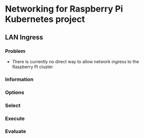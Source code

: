 # Networking for Raspberry Pi Kubernetes project

## LAN Ingress

### Problem

- There is currently no direct way to allow network ingress to the Raspberry Pi cluster

### Information

### Options

### Select

### Execute

### Evaluate